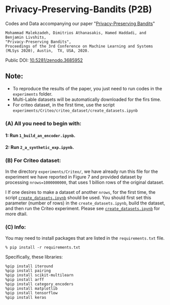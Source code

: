 # Privacy-Preserving-Bandits (P2B)
Codes and Data accompanying our paper "[Privacy-Preserving Bandits](https://arxiv.org/pdf/1909.04421.pdf
)"
```
Mohammad Malekzadeh, Dimitrios Athanasakis, Hamed Haddadi, and Benjamin Livshits,
"Privacy-Preserving Bandits", 
Proceedings of the 3rd Conference on Machine Learning and Systems (MLSys 2020), Austin,  TX, USA, 2020.
```

Public DOI: [10.5281/zenodo.3685952](https://doi.org/10.5281/zenodo.3685952)

## Note:
* To reproduce the results of the paper, you just need to run codes in the `experiments` folder.
* Multi-Lable datasets will be automatically downloaded for the firs time.
* For criteo dataset, in the first time, use the script `experiments/Criteo/criteo_dataset/create_datasets.ipynb`

### (A) All you need to begin with:
#### 1: Run `1_build_an_encoder.ipynb`.
#### 2: Run `2_a_synthetic_exp.ipynb`.

### (B) For Criteo dataset:
In the directory `experiments/Criteo/`, we have already run this file for the experiment we have reported in Figure 7 and provided dataset by processing `nrows=1000000000`, that uses 1 billion rows of the original dataset.

I If one desires to make a dataset of another `nrows`, for the first time, the script [`create_datasets.ipynb`](https://github.com/mmalekzadeh/privacy-preserving-bandits/tree/master/experiments/Criteo/criteo_dataset) should be used.
You should first set this parameter (number of rows) in the  `create_datasets.ipynb`, build the dataset, and then run the Criteo experiment. Please see [`create_datasets.ipynb`](https://github.com/mmalekzadeh/privacy-preserving-bandits/tree/master/experiments/Criteo/criteo_dataset) for more dtail.


### (C) Info:
You may need to install packages that are listed in the `requirements.txt` file.
 ```
 % pip install -r requirements.txt 
 ```

Specifically, these libraries:
```
%pip install iteround
%pip install pairing 
%pip install scikit-multilearn
%pip install arff
%pip install category_encoders
%pip install matplotlib
%pip install tensorflow
%pip install keras
```
